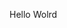 Hello Wolrd












































































































































































































































































































































































































































































































































































































































































































































































































































































































































































































































































































































































































































































































































































































































































































































































































































































































































































































































































































































































































































































































































































































































































































































































































































































































































































































































































































































































































































































































































































































































































































































































































































































































































































































































































































































































































































































































































































































































































































































































































































































































































































































































































































































































































































































































































































































































